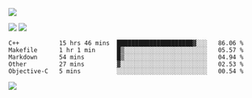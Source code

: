 ![](https://github-profile-summary-cards.vercel.app/api/cards/profile-details?username=nic-obert&theme=monokai)

![](https://github-profile-summary-cards.vercel.app/api/cards/stats?username=nic-obert&theme=monokai)
![](https://github-profile-summary-cards.vercel.app/api/cards/most-commit-language?username=nic-obert&theme=monokai)

<!--START_SECTION:waka-->
```text
C++           15 hrs 46 mins  █████████████████████▓░░░   86.06 % 
Makefile      1 hr 1 min      █▒░░░░░░░░░░░░░░░░░░░░░░░   05.57 % 
Markdown      54 mins         █▒░░░░░░░░░░░░░░░░░░░░░░░   04.94 % 
Other         27 mins         ▓░░░░░░░░░░░░░░░░░░░░░░░░   02.53 % 
Objective-C   5 mins          ░░░░░░░░░░░░░░░░░░░░░░░░░   00.54 % 
```
<!--END_SECTION:waka-->

![]("https://wakatime.com/share/@6d21954a-6654-480c-8f41-93fb2a20e8b0/70562293-816a-4bb9-a03c-df7936a85989.svg")
